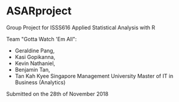 # ASARproject
Group Project for ISSS616 Applied Statistical Analysis with R 

Team "Gotta Watch 'Em All": 
- Geraldine Pang, 
- Kasi Gopikanna, 
- Kevin Nathaniel, 
- Benjamin Tan, 
- Tan Kah Kyee
Singapore Management University Master of IT in Business (Analytics)

Submitted on the 28th of November 2018
